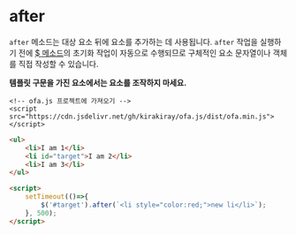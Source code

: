 # after

`after` 메소드는 대상 요소 뒤에 요소를 추가하는 데 사용됩니다. `after` 작업을 실행하기 전에 [$ 메소드](../instance/dollar.md)의 초기화 작업이 자동으로 수행되므로 구체적인 요소 문자열이나 객체를 직접 작성할 수 있습니다.

**템플릿 구문을 가진 요소에서는 요소를 조작하지 마세요.**

<html-viewer>

```
<!-- ofa.js 프로젝트에 가져오기 -->
<script src="https://cdn.jsdelivr.net/gh/kirakiray/ofa.js/dist/ofa.min.js"></script>
```

```html
<ul>
    <li>I am 1</li>
    <li id="target">I am 2</li>
    <li>I am 3</li>
</ul>

<script>
    setTimeout(()=>{
        $('#target').after(`<li style="color:red;">new li</li>`);
    }, 500);
</script>
```

</html-viewer>